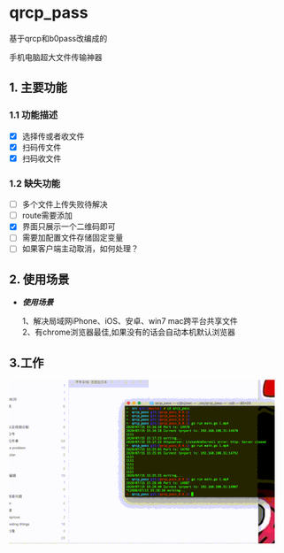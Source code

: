 # qrcp_pass
基于qrcp和b0pass改编成的

手机电脑超大文件传输神器


## 1. 主要功能

### 1.1 功能描述

- [x] 选择传或者收文件
- [x] 扫码传文件
- [x] 扫码收文件

### 1.2 缺失功能
- [ ] 多个文件上传失败待解决
- [ ] route需要添加
- [x] 界面只展示一个二维码即可
- [ ] 需要加配置文件存储固定变量
- [ ] 如果客户端主动取消，如何处理？

## 2. 使用场景

- ***使用场景***

    1、解决局域网iPhone、iOS、安卓、win7 mac跨平台共享文件  
    2、有chrome浏览器最佳,如果没有的话会自动本机默认浏览器

## 3.工作
![screenshot](./demo.gif)
